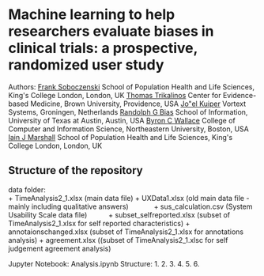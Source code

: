 # Machine learning to help researchers evaluate biases in clinical trials: a prospective, randomized user study
Authors: 
[Frank Soboczenski](https://h21k.github.io/) School of Population Health and Life Sciences, King's College London, London, UK
[Thomas Trikalinos](https://vivo.brown.edu/display/ttrikali) Center for Evidence-based Medicine, Brown University, Providence, USA
[Jo\"el Kuiper](https://joelkuiper.eu/) Vortext Systems, Groningen, Netherlands
[Randolph G Bias](https://www.ischool.utexas.edu/~rbias/site/) School of Information, University of Texas at Austin, Austin, USA
[Byron C Wallace](http://www.byronwallace.com/) College of Computer and Information Science, Northeastern University, Boston, USA
[Iain J Marshall](https://kclpure.kcl.ac.uk/portal/iain.marshall.html) School of Population Health and Life Sciences, King's College London, London, UK

## Structure of the repository

data folder:<br> 
              + TimeAnalysis2_1.xlsx (main data file)
              + UXData1.xlsx (old main data file - mainly including qualitative answers)
              + sus_calculation.csv (System Usability Scale data file) 
              + subset_selfreported.xlsx (subset of TimeAnalysis2_1.xlsx for self reported characteristics)
              + annotaionschanged.xlsx (subset of TimeAnalysis2_1.xlsx for annotations analysis)
              + agreement.xlsx ((subset of TimeAnalysis2_1.xlsc for self judgement agreement analysis)
              
Jupyter Notebook: Analysis.ipynb
              Structure:  1.
                          2.
                          3.
                          4.
                          5.
                          6.
